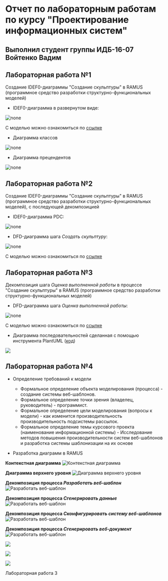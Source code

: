 # Отчет по лабораторным работам по курсу "Проектирование информационных систем"
## Выполнил студент группы ИДБ-16-07 Войтенко Вадим
## Лабораторная работа №1
Создание IDEF0-диаграммы "Создание скульптуры" в RAMUS (программное средство разработки структурно-функциональных моделей)
* IDEF0-диаграмма в развернутом виде:

![none](https://github.com/bobs4462/bobs4462.github.io/blob/master/lab1/6%20вопросов%20Ramus_files/model.png)

C моделью можно ознакомиться по [ссылке](https://bobs4462.github.io/lab1/index.htm?id=3)

* Диаграмма классов 

![none](https://raw.githubusercontent.com/bobs4462/bobs4462.github.io/master/lab1/%D0%B4%D0%B8%D0%B0%D0%B3%D1%80%D0%B0%D0%BC%D0%BC%D0%B0%20%D0%BA%D0%BB%D0%B0%D1%81%D1%81%D0%BE%D0%B2.png)

* Диаграмма прецендентов

![none](https://raw.githubusercontent.com/bobs4462/bobs4462.github.io/master/lab1/%D0%B4%D0%B8%D0%B0%D0%B3%D1%80%D0%B0%D0%BC%D0%BC%D0%B0%20%D0%BF%D1%80%D0%B5%D1%86%D0%B5%D0%BD%D0%B4%D0%B5%D0%BD%D1%82%D0%BE%D0%B2.png)

## Лабораторная работа №2
Создание IDEF0-диаграммы "Создание скульптуры" в RAMUS (программное средство разработки структурно-функциональных моделей), с последующей декомпозицией
* IDEF0-диаграмма PDC:

![none](https://github.com/bobs4462/bobs4462.github.io/blob/master/lab2/A0/model.png)

* DFD-диаграмма шага *Создать скульптуру*:

![none](https://github.com/bobs4462/bobs4462.github.io/blob/master/lab2/A2/model.png)

C моделью можно ознакомиться по [ссылке](https://bobs4462.github.io/lab2/A-0.html?id=3)


## Лабораторная работа №3

Декомпозиция шага *Оценка выполненной работы* в процессе "Создание скульптуры" в RAMUS (программное средство разработки структурно-функциональных моделей)

* DFD-диаграмма шага *Оценка выполненной работы*:

![none](https://github.com/bobs4462/bobs4462.github.io/blob/master/lab3/1b/model.png)

C моделью можно ознакомиться по [ссылке](https://bobs4462.github.io/lab3/1b.html?id=42&w=1024&h=768)

* Диаграмма последовательностей сделанная с помощью инструмента PlantUML ([код](https://bobs4462.github.io/lab3/sequence.uml))

![](http://www.plantuml.com/plantuml/png/XLN1ZXj543sdlwALE-AEj2Y4Z-28sdR3ZZAUMNfwTa48oTub2MY30X47XCI2ES1rx7ZmuDtr_aBr7_6wUknsOravJ3pfgNfLhzwhtYULLSRMurnKpxBYJ1arbcfeIoE_5e-Ugk6ppqrP5wEFonn7dvncLej77nbJNeIJfpb245YQaJRxHzy8LTkogCS3ROG8Y8zfHdFQk8dxdZfQl--cxf8sTEjUkybZgIfP3Uly39523Cl2cZ97of_KkkTqxnEeaVJW9aXfQOtKZjyNrFZFxhMaEtoOuxcbZl6i7fuMsHUr5cBWMIZp5H1_fGQ9Fcc9j-yuyamNmomNkh2PzJ4_kIkWDVIMcl1TdUcahR-f1OzB5FkdR_rKZvNDXjL-rCy-2Z4BsXn4YP6oQg0gxKbor3nbiv3k1r1fcTOzQZLqTyXnDAWkH6pyiABH5oEJdMiJW_xYqQt1aMUFWeql-40TO0FXpsfJPBOs-jEHjYhBgws61wBfBp4Qky_c5tIBACpd2aLUK1V0Dz9DW_wGikNSOLdPqI0sTeDeS0rIhwZnBxHoBuFweTovoXCvP-XctWiA8eaFtAleAq-6dPYTAwltlB5rdNplmzu77qZw0rrFWnvWyag43mW9La34xz69OWU6W7sHEJOzYntidPsSI7hZhdi5kgqBg9NkMtV52dLe0s_kMfwS2E5L3xYXT_HpVEeJ7YB-vUbV-kadFXAnatG6Fiy7ygvX2epdfZXUulSb2bu3YZ4Nl0-ex-l6UKIyv2onPHpjWUdI9e8jbjvx4jLRdWiaSjVkkOpyn1xuCTGRciU47dUtEOquI8cpnY7otw1oYqcqlKoqvdjjajvCUDPYbmOCtbQa_nRQxdNWXLf2MMH4MDRlE2nxPhRRfoPH51v9wuObHUKPq-OwMuTDSS-WvXh_Mm7wRgTKJ1JX9tKoq7xq6yUENK6HU2LIasJ4kTtG0zIwPEVyAtURkqBgYuJ1aVRt2_A6mf1-pRdpi3NtR8SuL_yXsHT6FIu2h_qAUVr5d4vdyMuzSM6mbJhVAG23OrDsuU9Bg6t_q84FdhT8xmvwIK7yLVX_KZFcqI5kmzlOtuYRUB4cjO-xWkDJiZvni6LxSDDANqlw6uhhjEA9BaRrEFyF)



## Лабораторная работа №4
* Определение требований к модели
  - Формальное определение объекта моделирования (процесса) - создание системы веб-шаблонов.
  - Формальное определение точки зрения (владелец, руководитель) - программист.
  - Формальное определение цели моделирования (вопросы к модели) - как изменится производительность производительность подсистемы рассылок.
  - Формальное определение темы курсового проекта (наименование информационной системы) - Исследование методов повышения производительности систем 
  веб-шаблонов и разработка системы шаблонизации на их основе
  
* Разработка диаграмм в RAMUS

**Контекстная диаграмма**
![Контекстная диаграмма](https://raw.githubusercontent.com/bobs4462/bobs4462.github.io/master/course_work/TEMPLATE_files/model.png)

**Диаграмма верхнего уровня**
![Диаграмма верхнего уровня](https://raw.githubusercontent.com/bobs4462/bobs4462.github.io/master/course_work/TEMPLATE_files/model(1).png)

**Декомпозиция процесса _Разработать веб-шаблон_**
![Разработать веб-шаблон](https://raw.githubusercontent.com/bobs4462/bobs4462.github.io/master/course_work/TEMPLATE_files/model(2).png)

**Декомпозиция процесса _Сгенерировать данные_**
![Разработать веб-шаблон](https://raw.githubusercontent.com/bobs4462/bobs4462.github.io/master/course_work/TEMPLATE_files/model(3).png)

**Декомпозиция процесса _Сконфигурировать систему веб-шаблонов_**
![Разработать веб-шаблон](https://raw.githubusercontent.com/bobs4462/bobs4462.github.io/master/course_work/TEMPLATE_files/model(4).png)

**Декомпозиция процесса _Сгенерировать веб-документ_**
![Разработать веб-шаблон](https://raw.githubusercontent.com/bobs4462/bobs4462.github.io/master/course_work/TEMPLATE_files/model(5).png)

![](http://www.plantuml.com/plantuml/png/LP11IWCn68NNpIb-kbBm4BLUm9tB4f9WGzE9_9dYGeHQGH05j-AkDsY5WM7Q6Q_mSYD_PrpeAYyl7n-FJ5AfkLmjWqeBNzneraioGQT4TseqrMPnpN5Ls8iO8jFLt9TEZSwPu-tGJ8CW0aQsZlzMzsgmZB757brUvsVKQCQa4rsAc_2EDZ_aZRmyueWAhUGN9NY7VLvZ9zVNsGyXnO6m_Gqd-93pY2ySKA79cvd4hkTs-4I3-koVMv0drFcjnyGth16kEfMHSsyT6SycE3LnXPMF-0O0)

![](http://www.plantuml.com/plantuml/png/fP71IiD048RFdQSOSj93mGSGQUeva9ld9LdRfMbMPYTui8BMWuWFe5VVe1v4gRRFCFj6JaWAxRc7WU7x__ppXnq5DiJDl88mS_MD8JD7Kx0dl8F1s1Ip2VccBYzzfUXgwjZ282NojnqPLsfHewVIqZwwtyjhWYrCi4SdLlQQaJsIcqmPIqUsOEThwFhcPsW29l8cArdhVCTd-P5rqijPBt_4fMpbTuVpdigdRED3V3dufDFUPHCVurBL9_cJBzde_fh0xg_IWuJsDBRszeYi4iXnECIJz1HqsZK3BNg-q2s7JC7YGgl1oDQbFi8_)

![](http://waditi.github.io)

Лабораторная работа 3

